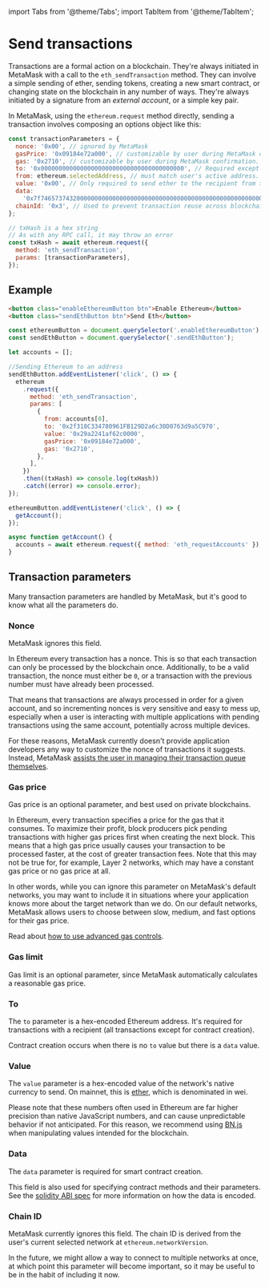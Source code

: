 import Tabs from '@theme/Tabs';
import TabItem from '@theme/TabItem';

# Send transactions

Transactions are a formal action on a blockchain.
They're always initiated in MetaMask with a call to the `eth_sendTransaction` method.
They can involve a simple sending of ether, sending tokens, creating a new smart contract, or
changing state on the blockchain in any number of ways.
They're always initiated by a signature from an _external account_, or a simple key pair.

In MetaMask, using the `ethereum.request` method directly, sending a transaction involves
composing an options object like this:

```javascript
const transactionParameters = {
  nonce: '0x00', // ignored by MetaMask
  gasPrice: '0x09184e72a000', // customizable by user during MetaMask confirmation.
  gas: '0x2710', // customizable by user during MetaMask confirmation.
  to: '0x0000000000000000000000000000000000000000', // Required except during contract publications.
  from: ethereum.selectedAddress, // must match user's active address.
  value: '0x00', // Only required to send ether to the recipient from the initiating external account.
  data:
    '0x7f7465737432000000000000000000000000000000000000000000000000000000600057', // Optional, but used for defining smart contract creation and interaction.
  chainId: '0x3', // Used to prevent transaction reuse across blockchains. Auto-filled by MetaMask.
};

// txHash is a hex string
// As with any RPC call, it may throw an error
const txHash = await ethereum.request({
  method: 'eth_sendTransaction',
  params: [transactionParameters],
});
```

## Example

<Tabs>
<TabItem value="html" label="HTML" default>

```html
<button class="enableEthereumButton btn">Enable Ethereum</button>
<button class="sendEthButton btn">Send Eth</button>
```

</TabItem>
<TabItem value="javascript" label="JavaScript">

```javascript
const ethereumButton = document.querySelector('.enableEthereumButton');
const sendEthButton = document.querySelector('.sendEthButton');

let accounts = [];

//Sending Ethereum to an address
sendEthButton.addEventListener('click', () => {
  ethereum
    .request({
      method: 'eth_sendTransaction',
      params: [
        {
          from: accounts[0],
          to: '0x2f318C334780961FB129D2a6c30D0763d9a5C970',
          value: '0x29a2241af62c0000',
          gasPrice: '0x09184e72a000',
          gas: '0x2710',
        },
      ],
    })
    .then((txHash) => console.log(txHash))
    .catch((error) => console.error);
});

ethereumButton.addEventListener('click', () => {
  getAccount();
});

async function getAccount() {
  accounts = await ethereum.request({ method: 'eth_requestAccounts' });
}
```

</TabItem>
</Tabs>

## Transaction parameters

Many transaction parameters are handled by MetaMask, but it's good to know what all the parameters do.

### Nonce

MetaMask ignores this field.

In Ethereum every transaction has a nonce.
This is so that each transaction can only be processed by the blockchain once.
Additionally, to be a valid transaction, the nonce must either be `0`, or a transaction with the
previous number must have already been processed.

That means that transactions are always processed in order for a given account, and so incrementing
nonces is very sensitive and easy to mess up, especially when a user is interacting with multiple
applications with pending transactions using the same account, potentially across multiple devices.

For these reasons, MetaMask currently doesn't provide application developers any way to customize
the nonce of transactions it suggests.
Instead, MetaMask
[assists the user in managing their transaction queue themselves](https://metamask.zendesk.com/hc/en-us/articles/360015489251).

### Gas price

Gas price is an optional parameter, and best used on private blockchains.

In Ethereum, every transaction specifies a price for the gas that it consumes.
To maximize their profit, block producers pick pending transactions with higher gas prices first
when creating the next block.
This means that a high gas price usually causes your transaction to be processed faster, at the cost
of greater transaction fees.
Note that this may not be true for, for example, Layer 2 networks, which may have a constant gas
price or no gas price at all.

In other words, while you can ignore this parameter on MetaMask's default networks, you may want to
include it in situations where your application knows more about the target network than we do.
On our default networks, MetaMask allows users to choose between slow, medium, and fast options for
their gas price.

Read about [how to use advanced gas controls](https://metamask.zendesk.com/hc/en-us/articles/360022895972).

### Gas limit

Gas limit is an optional parameter, since MetaMask automatically calculates a reasonable gas price.

### To

The `to` parameter is a hex-encoded Ethereum address.
It's required for transactions with a recipient (all transactions except for contract creation).

Contract creation occurs when there is no `to` value but there is a `data` value.

### Value

The `value` parameter is a hex-encoded value of the network's native currency to send.
On mainnet, this is [ether](https://www.ethereum.org/eth), which is denominated in wei.

Please note that these numbers often used in Ethereum are far higher precision than native
JavaScript numbers, and can cause unpredictable behavior if not anticipated.
For this reason, we recommend using [BN.js](https://github.com/indutny/bn.js/) when manipulating
values intended for the blockchain.

### Data

The `data` parameter is required for smart contract creation.

This field is also used for specifying contract methods and their parameters.
See the [solidity ABI spec](https://solidity.readthedocs.io/en/develop/abi-spec.html) for more
information on how the data is encoded.

### Chain ID

MetaMask currently ignores this field.
The chain ID is derived from the user's current selected network at `ethereum.networkVersion`.

In the future, we might allow a way to connect to multiple networks at once, at which point this
parameter will become important, so it may be useful to be in the habit of including it now.
